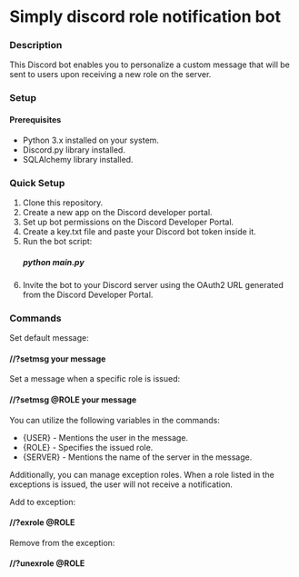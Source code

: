 # Simply discord role notification bot

### Description

This Discord bot enables you to personalize a custom message that will be sent to users upon receiving a new role on the server.
### Setup

#### Prerequisites
- Python 3.x installed on your system.
- Discord.py library installed.
- SQLAlchemy library installed.

### Quick Setup
1. Clone this repository.
2. Create a new app on the Discord developer portal.
3. Set up bot permissions on the Discord Developer Portal.
4. Create a key.txt file and paste your Discord bot token inside it.
5. Run the bot script:
   ##### python main.py
6. Invite the bot to your Discord server using the OAuth2 URL generated from the Discord Developer Portal.

### Commands
Set default message:
#### //?setmsg your message

Set a message when a specific role is issued:
#### //?setmsg @ROLE your message

You can utilize the following variables in the commands:
- {USER} - Mentions the user in the message.
- {ROLE} - Specifies the issued role.
- {SERVER} - Mentions the name of the server in the message.

Additionally, you can manage exception roles. When a role listed in the exceptions is issued, the user will not receive a notification.

Add to exception:
#### //?exrole @ROLE

Remove from the exception:
#### //?unexrole @ROLE

